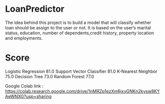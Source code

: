 # LoanPredictor

The idea behind this project is to build a model that will classify whether loan should be assign to the user or not. 
It is based on the user’s marital status, education, number of dependents,credit history, property location and employments. 


# Score 
Logistic Regression   81.0
Support Vector Classifier   81.0
K-Nearest Neighbor   75.0
Decision Tree   73.0
Random Forest   77.0

Google Colab link : https://colab.research.google.com/drive/1nMRZp1ezXm6jxvGNKn2kysw8KYAeWNXG?usp=sharing

